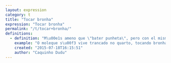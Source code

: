 ```yaml
---
layout: expression
category: t
title: "Tocar bronha"
expression: "Tocar bronha"
permalink: "/t/tocar+bronha/"
definitions:
  - definition: "M\u00e1s ameno que \"bater punheta\", pero con el mismo significado. Pajear."
    example: "O moleque s\u00f3 vive trancado no quarto, tocando bronha."
    created: "2015-07-18T16:15:51"
    author: "Caquinho Dudu"
---
```

